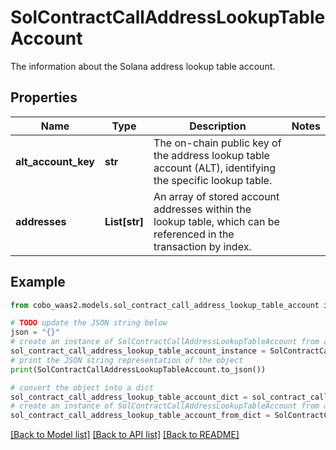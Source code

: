 # SolContractCallAddressLookupTableAccount

The information about the Solana address lookup table account.

## Properties

Name | Type | Description | Notes
------------ | ------------- | ------------- | -------------
**alt_account_key** | **str** | The on-chain public key of the address lookup table account (ALT), identifying the specific lookup table. | 
**addresses** | **List[str]** | An array of stored account addresses within the lookup table, which can be referenced in the transaction by index. | 

## Example

```python
from cobo_waas2.models.sol_contract_call_address_lookup_table_account import SolContractCallAddressLookupTableAccount

# TODO update the JSON string below
json = "{}"
# create an instance of SolContractCallAddressLookupTableAccount from a JSON string
sol_contract_call_address_lookup_table_account_instance = SolContractCallAddressLookupTableAccount.from_json(json)
# print the JSON string representation of the object
print(SolContractCallAddressLookupTableAccount.to_json())

# convert the object into a dict
sol_contract_call_address_lookup_table_account_dict = sol_contract_call_address_lookup_table_account_instance.to_dict()
# create an instance of SolContractCallAddressLookupTableAccount from a dict
sol_contract_call_address_lookup_table_account_from_dict = SolContractCallAddressLookupTableAccount.from_dict(sol_contract_call_address_lookup_table_account_dict)
```
[[Back to Model list]](../README.md#documentation-for-models) [[Back to API list]](../README.md#documentation-for-api-endpoints) [[Back to README]](../README.md)


